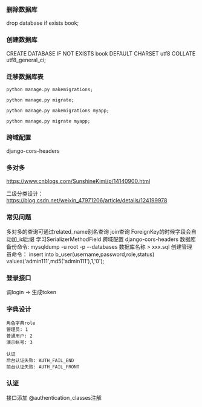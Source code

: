 

### 删除数据库

drop database if exists book;

### 创建数据库

CREATE DATABASE IF NOT EXISTS book DEFAULT CHARSET utf8 COLLATE utf8_general_ci;


### 迁移数据库表

```
python manage.py makemigrations;

python manage.py migrate;

python manage.py makemigrations myapp;

python manage.py migrate myapp;
```

### 跨域配置

django-cors-headers


### 多对多

https://www.cnblogs.com/SunshineKimi/p/14140900.html

二级分类设计：
https://blog.csdn.net/weixin_47971206/article/details/124199978

### 常见问题

多对多的查询可通过related_name别名查询
join查询
ForeignKey的时候字段会自动加_id后缀
学习SerializerMethodField
跨域配置 django-cors-headers
数据库备份命令:
mysqldump -u root -p --databases 数据库名称 > xxx.sql
创建管理员命令：
insert into b_user(username,password,role,status) values('admin111',md5('admin111'),1,'0');

### 登录接口

调login -> 生成token

### 字典设计

```
角色字典role
管理员: 1
普通用户: 2
演示帐号: 3

认证
后台认证失败: AUTH_FAIL_END
前台认证失败: AUTH_FAIL_FRONT

```

### 认证

接口添加 @authentication_classes注解



